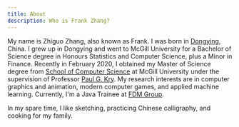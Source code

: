 ```yaml
---
title: About
description: Who is Frank Zhang?
---
```


My name is Zhiguo Zhang, also known as Frank. I was born in [Dongying](https://en.wikipedia.org/wiki/Dongying), China. I grew up in Dongying and went to McGill University for a Bachelor of Science degree in Honours Statistics and Computer Science, plus a Minor in Finance. Recently in February 2020, I obtained my Master of Science degree from [School of Computer Science](https://www.cs.mcgill.ca/) at McGill University under the supervision of Professor [Paul G. Kry](https://www.cs.mcgill.ca/~kry/).  My research interests are in computer graphics and animation, modern computer games, and applied machine learning. Currently, I'm a Java Trainee at [FDM Group](https://www.fdmgroup.com/).

In my spare time, I like sketching, practicing Chinese calligraphy, and cooking for my family.

